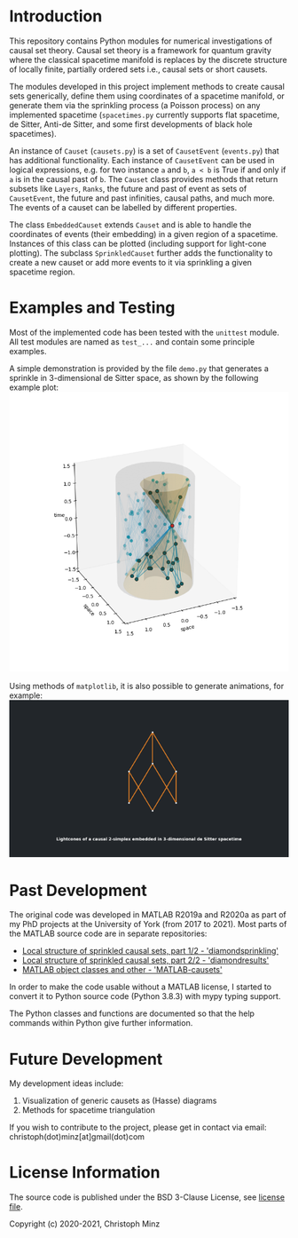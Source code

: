 # Introduction
This repository contains Python modules for numerical investigations of causal set theory. Causal set theory is a framework for quantum gravity where the classical spacetime manifold is replaces by the discrete structure of locally finite, partially ordered sets i.e., causal sets or short causets.

The modules developed in this project implement methods to create causal sets generically, define them using coordinates of a spacetime manifold, or generate them via the sprinkling process (a Poisson process) on any implemented spacetime (`spacetimes.py` currently supports flat spacetime, de Sitter, Anti-de Sitter, and some first developments of black hole spacetimes).

An instance of `Causet` (`causets.py`) is a set of `CausetEvent` (`events.py`) that has additional functionality. Each instance of `CausetEvent` can be used in logical expressions, e.g. for two instance `a` and `b`, `a < b` is True if and only if `a` is in the causal past of `b`. The `Causet` class provides methods that return subsets like `Layers`, `Ranks`, the future and past of event as sets of `CausetEvent`, the future and past infinities, causal paths, and much more. The events of a causet can be labelled by different properties.

The class `EmbeddedCauset` extends `Causet` and is able to handle the coordinates of events (their embedding) in a given region of a spacetime. Instances of this class can be plotted (including support for light-cone plotting). The subclass `SprinkledCauset` further adds the functionality to create a new causet or add more events to it via sprinkling a given spacetime region.

# Examples and Testing
Most of the implemented code has been tested with the `unittest` module. All test modules are named as `test_...` and contain some principle examples. 

A simple demonstration is provided by the file `demo.py` that generates a sprinkle in 3-dimensional de Sitter space, as shown by the following example plot:
![Example plot for a sprinkle in de Sitter spacetime](demo.png)

Using methods of `matplotlib`, it is also possible to generate animations, for example:
[![Example animation for a 2-simplex in de Sitter spacetime](demo_deSitter2simplex.png)](https://www.youtube.com/watch?v=MHfqVEsMl9k)

# Past Development
The original code was developed in MATLAB R2019a and R2020a as part of my PhD projects at the University of York (from 2017 to 2021). Most parts of the MATLAB source code are in separate repositories:
* [Local structure of sprinkled causal sets, part 1/2 - 'diamondsprinkling'](https://github.com/c-minz/diamondsprinkling)
* [Local structure of sprinkled causal sets, part 2/2 - 'diamondresults'](https://github.com/c-minz/diamondresults)
* [MATLAB object classes and other - 'MATLAB-causets'](https://github.com/c-minz/MATLAB-causets)

In order to make the code usable without a MATLAB license, I started to convert it to Python source code (Python 3.8.3) with mypy typing support.

The Python classes and functions are documented so that the help commands within Python give further information.

# Future Development
My development ideas include: 
1. Visualization of generic causets as (Hasse) diagrams
2. Methods for spacetime triangulation

If you wish to contribute to the project, please get in contact via email:
christoph(dot)minz[at]gmail(dot)com

# License Information
The source code is published under the BSD 3-Clause License, see [license file](LICENSE.md).

Copyright (c) 2020-2021, Christoph Minz
